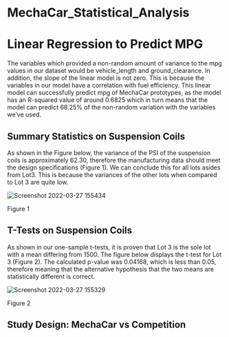 # MechaCar_Statistical_Analysis

# Linear Regression to Predict MPG

The variables which provided a non-random amount of variance to the mpg values in our dataset would be vehicle_length and ground_clearance. In addition, the slope of the linear model is not zero. This is because the variables in our model have a correlation with fuel efficiency. This linear model can successfully predict mpg of MechaCar prototypes, as the model has an R-squared value of around 0.6825 which in turn means that the model can predict 68.25% of the non-random variation with the variables we’ve used.

## Summary Statistics on Suspension Coils

As shown in the Figure below, the variance of the PSI of the suspension coils is approximately 62.30, therefore the manufacturing data should meet the design specifications (Figure 1). We can conclude this for all lots asides from Lot3. This is because the variances of the other lots when compared to Lot 3 are quite low.
       
![Screenshot 2022-03-27 155434](https://user-images.githubusercontent.com/93355719/160298430-aa5ee810-67dd-438f-a8f0-8dba6295caa2.png)

Figure 1 

## T-Tests on Suspension Coils 

As shown in our one-sample t-tests, it is proven that Lot 3 is the sole lot with a mean differing from 1500. The figure below displays the t-test for Lot 3 (Figure 2). The calculated p-value was 0.04168, which is less than 0.05, therefore meaning that the alternative hypothesis that the two means are statistically different is correct.
       
![Screenshot 2022-03-27 155329](https://user-images.githubusercontent.com/93355719/160298438-0f8d84c7-654f-4fd9-b18e-df782629fc52.png)

Figure 2



## Study Design: MechaCar vs Competition
